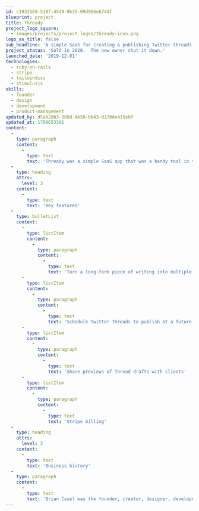 ```yaml
---
id: c1933569-518f-4549-9b35-09d966e674df
blueprint: project
title: Thready
project_logo_square:
  - images/projects/project_logos/thready-icon.png
logo_as_title: false
sub_headline: 'A simple SaaS for creating & publishing Twitter threads.'
project_status: 'Sold in 2020.  The new owner shut it down.'
launched_date: '2019-12-01'
technologies:
  - ruby-on-rails
  - stripe
  - tailwindcss
  - stimulusjs
skills:
  - founder
  - design
  - development
  - product-management
updated_by: d5ab20b3-388d-4650-bb43-d170de415ebf
updated_at: 1709653391
content:
  -
    type: paragraph
    content:
      -
        type: text
        text: 'Thready was a simple SaaS app that was a handy tool in the days when "Threads" were popular on Twitter (now known as "X").  It enabled you to easily draft Twitter threads and then schedule them to publish.'
  -
    type: heading
    attrs:
      level: 3
    content:
      -
        type: text
        text: 'Key features'
  -
    type: bulletList
    content:
      -
        type: listItem
        content:
          -
            type: paragraph
            content:
              -
                type: text
                text: 'Turn a long-form piece of writing into multiple threaded Tweets'
      -
        type: listItem
        content:
          -
            type: paragraph
            content:
              -
                type: text
                text: 'Schedule Twitter threads to publish at a future date'
      -
        type: listItem
        content:
          -
            type: paragraph
            content:
              -
                type: text
                text: 'Share previews of Thread drafts with clients'
      -
        type: listItem
        content:
          -
            type: paragraph
            content:
              -
                type: text
                text: 'Stripe billing'
  -
    type: heading
    attrs:
      level: 3
    content:
      -
        type: text
        text: 'Business history'
  -
    type: paragraph
    content:
      -
        type: text
        text: 'Brian Casel was the founder, creator, designer, developer and product manager for this product.  He launched it in 2019 and ran for about a year before selling it to a new owner.  The new owner decided not to continue with the project.'
---
```

